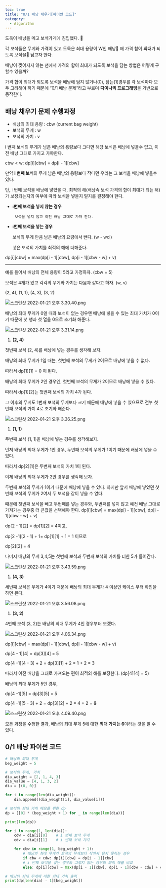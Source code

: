 ```yaml
---
toc: true
title: "0/1 배낭 채우기[파이썬 코드]"
category:
  - Algorithm
---
```

도둑이 배낭을 메고 보석가게에 침입했다.  🥷

각 보석들은 무게와 가격이 있고 도둑은 최대 용량이 W인 배낭🎒 에 가격 합이 **최대**가 되도록 보석을💎 담고자 한다.

배낭이 찢어지지 않는 선에서 가격의 합이 최대가 되도록 보석을 담는 방법은 어떻게 구할수 있을까?

가격 합이 최대가 되도록 보석을 배낭에 담지 않거나$($0), 담는$($1)경우를 각 보석마다 모두 고려해야 하기 때문에 “0/1 배낭 문제”라고 부르며 **다이나믹 프로그래밍**을 기반으로 동작한다.

## 배낭 채우기 문제 수행과정

- 배낭의 최대 용량 : cbw $($current bag weight)
- 보석의 무게 : w
- 보석의 가치 : v

i 번째 보석의 무게가 남은 배낭의 용량보다 크다면 해당 보석은 배낭에 넣을수 없고, 이전 배낭 그대로 가지고 가야한다. 

cbw < w: dp[i][cbw] = dp[i - 1][cbw]

만약 **i 번째 보석**의 무게 남은 배낭의 용량보다 작다면 우리는 그 보석을 배낭에 넣을수 있다.

단, i 번째 보석을 배낭에 넣었을 때, 최적의 해$($배낭속 보석 가격의 합이 최대가 되는 해)가 보장되는지의 여부에 따라 보석을 넣을지 말지를 결정해야 한다.

- **i번째 보석을 넣지 않는 경우**

       보석을 넣지 않고 이전 배낭 그대로 가져 간다.

- **i번째 보석을 넣는 경우**
    
    보석의 무게 만큼 남은 배낭의 요량에서 뺀다. $($w - wci)
    
    넣은 보석의 가치를 최적의 해에 더해준다. 
    

dp[i][cbw] = max$($dp[i - 1][cbw], dp[i - 1][cbw - w] + v)

---

예를 들어서 배낭의 전체 용량이 5라고 가정하자. $($cbw = 5)

보석은 4개가 있고 각각의 무게와 가치는 다음과 같다고 하자. $($w, v)

$($2, 4), $($1, 1), $($4, 3), $($3, 2)

![스크린샷 2022-01-21 오후 3.30.40.png](https://i.imgur.com/Jw1LY9M.png)

배낭의 최대 무게가 0일 때와 보석이 없는 경우엔 배낭에 넣을 수 있는 최대 가치가 0이기 때문에 첫 행과 첫 열을 0으로 초기화 해준다. 

![스크린샷 2022-01-21 오후 3.31.14.png](https://i.imgur.com/xI5gm2W.png)

1. **$($2, 4)**

첫번째 보석 $($2, 4)를 배낭에 넣는 경우를 생각해 보자.

배낭의 최대 무게가 1일 때는, 첫번째 보석의 무게가 2이므로 배낭에 넣을 수 없다.

따라서 dp[1][1] = 0 이 된다.

배낭의 최대 무게가 2인 경우엔, 첫번째 보석의 무게가 2이므로 배낭에 넣을 수 있다.

따라서 dp[1][2]는 첫번째 보석의 가치 4가 된다.

그 이후의 무게도 1번째 보석의 무게보다 크기 때문에 배낭에 넣을 수 있으므로 전부 첫번째 보석의 가치 4로 초기화 해준다.

![스크린샷 2022-01-21 오후 3.36.25.png](https://i.imgur.com/Rz61qhJ.png)

1. **$($1, 1)**

두번째 보석 $($1, 1)을 배낭에 넣는 경우를 생각해보자.

먼저 배낭의 최대 무게가 1인 경우, 두번째 보석의 무게가 1이기 때문에 배낭에 넣을 수 있다.

따라서 dp[2][1]은 두번째 보석의 가치 1이 된다.

이제 배낭의 최대 무게가 2인 경우를 생각해 보자.

두번째 보석의 무게가 1이기 때문에 배낭에 넣을 수 있다. 하지만 앞서 배낭에 넣었던 첫번째 보석의 무게가 2여서 두 보석을 같이 넣을 수 없다.

때문에 첫번째 보석을 빼고 두번째를 넣는 경우와, 두번째를 넣지 않고 예전 배낭 그대로 가져가는 경우중 더 큰값을 선택해야 한다.  dp[i][cbw] = max$($dp[i - 1][cbw], dp[i - 1][cbw - w] + v)

dp[2 - 1][2] = dp[1][2] = 4이고, 

dp[2 -1][2 - 1] + 1= dp[1][1] + 1 = 1 이므로

dp[2][2] = 4

나머지 배낭의 무게 3,4,5는 첫번째 보석과 두번째 보석의 가치를 더한 5가 들어간다.

![스크린샷 2022-01-21 오후 3.43.59.png](https://i.imgur.com/CVrBuWg.png)

1. **$($4, 3)**

세번째 보석은 무게가 4이기 때문에 배낭의 최대 무게가 4 이상인 케이스 부터 확인을 하면 된다.

![스크린샷 2022-01-21 오후 3.56.08.png](https://i.imgur.com/Soy141J.png)

1. **$($3, 2)**

4번째 보석 $($3, 2)는 배낭의 최대 무게가 4인 경우부터 보겠다.

![스크린샷 2022-01-21 오후 4.06.34.png](https://i.imgur.com/nMX64EQ.png)

dp[i][cbw] = max$($dp[i - 1][cbw], dp[i - 1][cbw - w] + v)

dp[4 - 1][4] = dp[3][4] = 5

dp[4 -1][4 - 3] + 2 = dp[3][1] + 2 = 1 + 2 = 3

따라서 이전 배낭을 그대로 가져오는 편이 최적의 해를 보장한다. $($dp[4][4] = 5)

배낭의 최대 무게가 5인 경우, 

dp[4 -1][5] = dp[3][5] = 5

dp[4 -1][5 - 3] + 2 = dp[3][2] + 2 = 4 + 2 = **6**

![스크린샷 2022-01-21 오후 4.09.40.png](https://i.imgur.com/q9zl2vm.png)

모든 과정을 수행한 결과, 배낭의 최대 무게 5에 대한 **최대 가치는 6**이라는 것을 알 수 있다.

## **0/1 배낭 파이썬 코드**

```python
# 배낭의 최대 무게
beg_weight = 5

# 보석의 무게, 가치
dia_weight = [2, 1, 4, 3]
dia_value = [4, 1, 3, 2]
dia = [(0, 0)]

for i in range(len(dia_weight)):
    dia.append((dia_weight[i], dia_value[i]))

# 보석의 최대 가치 메모를 위한 dp
dp = [[0] * (beg_weight + 1) for _ in range(len(dia))]

print(len(dp))

for i in range(1, len(dia)):
    cdw = dia[i][0]    # i 번째 보석 무게
    cdv = dia[i][1]    # i 번째 보석 가치

    for cbw in range(1, beg_weight + 1):
        # 배낭의 최대 무게가 보석의 무게보다 작아서 담지 못하는 경우
        if cbw < cdw: dp[i][cbw] = dp[i - 1][cbw]
        # i 번째 보석을 넣는 경우와 그렇지 않는 경우의 최적 해를 비교
        else: dp[i][cbw] = max(dp[i - 1][cbw], dp[i - 1][cbw - cdw] + cdv)

# 배낭의 최대 무게에 대한 최대 가치 출력
print(dp[len(dia) - 1][beg_weight])
```